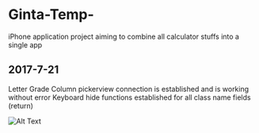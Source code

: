 # Ginta-Temp-
iPhone application project aiming to combine all calculator stuffs into a single app

## 2017-7-21
Letter Grade Column pickerview connection is established and is working without error
Keyboard hide functions established for all class name fields (return)

![Alt Text](https://github.com/timingsniper/Ginta-Temp-/blob/master/20170721.png) 
